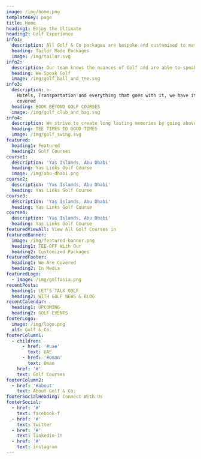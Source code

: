 ```yaml
---
image: /img/home.png
templateKey: page
title: Home
heading1: Enjoy the Ultimate
heading2: Golf Experience
info1:
  description: All Golf & Co packages are bespoke and customised to match your requirements
  heading: Tailor Made Packages
  image: /img/tailor.svg
info2:
  description: Our team knows the nuances of Golf and are able to speak your language
  heading: We Speak Golf
  image: /img/golf_ball_and_tee.svg
info3:
  description: >-
    Hotels, Transportation and everything that goes with it, we have it all
    covered
  heading: BOOK BEYOND GOLF COURSES
  image: /img/golf_club_and_bag.svg
info4:
  description: We strive to create long lasting memories by going above & beyond
  heading: TEE TIMES TO GOOD TIMES
  image: /img/golf_swing.svg
featured:
  heading1: Featured
  heading2: Golf Courses
course1:
  description: 'Yas Islands, Abu Dhabi'
  heading: Yas Links Golf Course
  image: /img/abu-dhabi.png
course2:
  description: 'Yas Islands, Abu Dhabi'
  heading: Yas Links Golf Course
course3:
  description: 'Yas Islands, Abu Dhabi'
  heading: Yas Links Golf Course
course4:
  description: 'Yas Islands, Abu Dhabi'
  heading: Yas Links Golf Course
featuredViewAll: View All Golf Courses in
featuredBanner:
  image: /img/featured-banner.png
  heading1: TEE-OFF With Our
  heading2: Customized Packages
featuredFooter:
  heading1: We Are Covered
  heading2: In Media
featuredLogo:
  - image: /img/golfasia.png
recentPosts:
  heading1: LET’S TALK GOLF
  heading2: WITH GOLF NEWS & BLOG
recentCalendar:
  heading1: UPCOMING
  heading2: GOLF EVENTS
footerLogo: 
  image: /img/logo.png
  alt: Golf & Co.
footerColumn1:
  - children:
      - href: '#uae'
        text: UAE
      - href: '#oman'
        text: Oman
    href: '#'
    text: Golf Courses
footerColumn2:
  - href: '#about'
    text: About Golf & Co.
footerSocialHeading: Connect With Us
footerSocial:
  - href: '#'
    text: facebook-f
  - href: '#'
    text: twitter
  - href: '#'
    text: linkedin-in
  - href: '#'
    text: instagram
---
```


